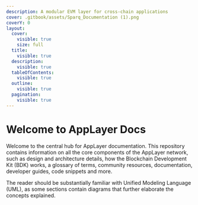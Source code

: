 ```yaml
---
description: A modular EVM layer for cross-chain applications
cover: .gitbook/assets/Sparq_Documentation (1).png
coverY: 0
layout:
  cover:
    visible: true
    size: full
  title:
    visible: true
  description:
    visible: true
  tableOfContents:
    visible: true
  outline:
    visible: true
  pagination:
    visible: true
---
```


# Welcome to AppLayer Docs

Welcome to the central hub for AppLayer documentation. This repository contains information on all the core components of the AppLayer network, such as design and architecture details, how the Blockchain Development Kit (BDK) works, a glossary of terms, community resources, documentation, developer guides, code snippets and more.

The reader should be substantially familiar with Unified Modeling Language (UML), as some sections contain diagrams that further elaborate the concepts explained.

